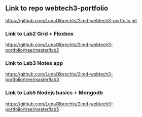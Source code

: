 ## Link to repo webtech3-portfolio

https://github.com/LunaOlbrechts/2imd-webtech3-portfolio.git 

### Link to Lab2 Grid + Flexbox

https://github.com/LunaOlbrechts/2imd-webtech3-portfolio/tree/master/lab2 

### Link to Lab3 Notes app 

https://github.com/LunaOlbrechts/2imd-webtech3-portfolio/tree/master/lab3

### Link to Lab5 Nodejs basics + Mongodb 

https://github.com/LunaOlbrechts/2imd-webtech3-portfolio/tree/master/lab5
